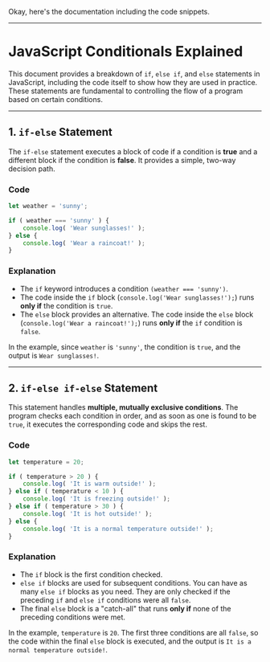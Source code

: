 Okay, here's the documentation including the code snippets.

-----

# JavaScript Conditionals Explained

This document provides a breakdown of `if`, `else if`, and `else` statements in JavaScript, including the code itself to show how they are used in practice. These statements are fundamental to controlling the flow of a program based on certain conditions.

-----

## 1\. `if-else` Statement

The `if-else` statement executes a block of code if a condition is **true** and a different block if the condition is **false**. It provides a simple, two-way decision path.

### Code

```javascript
let weather = 'sunny';

if ( weather === 'sunny' ) {
    console.log( 'Wear sunglasses!' );
} else {
    console.log( 'Wear a raincoat!' );
}
```

### Explanation

  - The `if` keyword introduces a condition `(weather === 'sunny')`.
  - The code inside the `if` block (`console.log('Wear sunglasses!');`) runs **only if** the condition is `true`.
  - The `else` block provides an alternative. The code inside the `else` block (`console.log('Wear a raincoat!');`) runs **only if** the `if` condition is `false`.

In the example, since `weather` is `'sunny'`, the condition is `true`, and the output is `Wear sunglasses!`.

-----

## 2\. `if-else if-else` Statement

This statement handles **multiple, mutually exclusive conditions**. The program checks each condition in order, and as soon as one is found to be `true`, it executes the corresponding code and skips the rest.

### Code

```javascript
let temperature = 20;

if ( temperature > 20 ) {
    console.log( 'It is warm outside!' );
} else if ( temperature < 10 ) {
    console.log( 'It is freezing outside!' );
} else if ( temperature > 30 ) {
    console.log( 'It is hot outside!' );
} else {
    console.log( 'It is a normal temperature outside!' );
}
```

### Explanation

  - The `if` block is the first condition checked.
  - `else if` blocks are used for subsequent conditions. You can have as many `else if` blocks as you need. They are only checked if the preceding `if` and `else if` conditions were all `false`.
  - The final `else` block is a "catch-all" that runs **only if** none of the preceding conditions were met.

In the example, `temperature` is `20`. The first three conditions are all `false`, so the code within the final `else` block is executed, and the output is `It is a normal temperature outside!`.